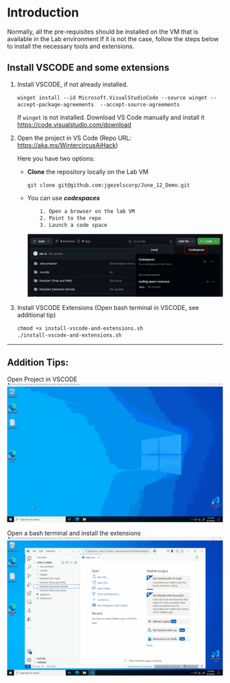 # Introduction

Normally, all the pre-requisites should be installed on the VM that is available in the Lab environment
If it is not the case, follow the steps below to install the necessary tools and extensions. 

## Install VSCODE and some extensions

1. Install VSCODE, if not already installed.
    ```
    winget install --id Microsoft.VisualStudioCode --source winget --accept-package-agreements  --accept-source-agreements
    ```
   If `winget` is not installed. Download VS Code manually and install it https://code.visualstudio.com/download


2. Open the project in VS Code (Repo URL: https://aka.ms/WintercircusAiHack)

    Here you have two options:

    * **Clone** the repository locally on the Lab VM
       ```
       git clone git@github.com:jgezelscorp/June_12_Demo.git
       ```
    * You can use ***codespaces***
       ```
           1. Open a browser on the lab VM
           2. Point to the repo
           3. Launch a code space
       ```
       ![](./../images/codespaces.png)

    
3. Install VSCODE Extensions (Open bash terminal in VSCODE, see additional tip)

    ```
    chmod +x install-vscode-and-extensions.sh
    ./install-vscode-and-extensions.sh
    ```

---

## Addition Tips:
Open Project in VSCODE
![open_project_vs_code.gif](../images/open_project_vs_code.gif)


Open a bash terminal and install the extensions
![open_terminal_install_extensions.gif](../images/open_terminal_install_extensions.gif)